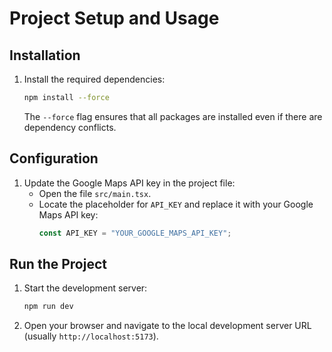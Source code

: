 # Project Setup and Usage

## Installation

1. Install the required dependencies:
   ```bash
   npm install --force
   ```
   The `--force` flag ensures that all packages are installed even if there are dependency conflicts.

## Configuration

1. Update the Google Maps API key in the project file:
   - Open the file `src/main.tsx`.
   - Locate the placeholder for `API_KEY` and replace it with your Google Maps API key:
     ```javascript
     const API_KEY = "YOUR_GOOGLE_MAPS_API_KEY";
     ```

## Run the Project

1. Start the development server:
   ```bash
   npm run dev
   ```

2. Open your browser and navigate to the local development server URL (usually `http://localhost:5173`).



